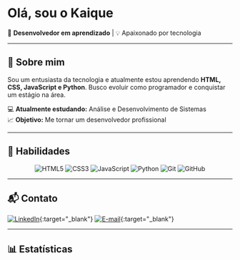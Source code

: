 # Olá, sou o Kaique 

🎯 **Desenvolvedor em aprendizado** | 💡 Apaixonado por tecnologia  

---

## 🚀 Sobre mim  
Sou um entusiasta da tecnologia e atualmente estou aprendendo **HTML, CSS, JavaScript e Python**. Busco evoluir como programador e conquistar um estágio na área.  

💻 **Atualmente estudando:** Análise e Desenvolvimento de Sistemas  
📈 **Objetivo:** Me tornar um desenvolvedor profissional  

---

## 🚀 Habilidades  

<div align="center">
  <img src="https://img.shields.io/badge/HTML5-E34F26?style=for-the-badge&logo=html5&logoColor=white" alt="HTML5">
  <img src="https://img.shields.io/badge/CSS3-1572B6?style=for-the-badge&logo=css3&logoColor=white" alt="CSS3">
  <img src="https://img.shields.io/badge/JavaScript-F7DF1E?style=for-the-badge&logo=javascript&logoColor=black" alt="JavaScript">
  <img src="https://img.shields.io/badge/Python-3776AB?style=for-the-badge&logo=python&logoColor=white" alt="Python">
  <img src="https://img.shields.io/badge/Git-F05032?style=for-the-badge&logo=git&logoColor=white" alt="Git">
  <img src="https://img.shields.io/badge/GitHub-181717?style=for-the-badge&logo=github&logoColor=white" alt="GitHub">
</div>

---

## 📬 Contato  

[![LinkedIn](https://img.shields.io/badge/LinkedIn-0A66C2?style=for-the-badge&logo=linkedin&logoColor=white)](https://www.linkedin.com/in/kaique-da-silva-5b93672bb){:target="_blank"}
[![E-mail](https://img.shields.io/badge/E--mail-D14836?style=for-the-badge&logo=gmail&logoColor=white)](mailto:kaique.silvatec46@gmail.com){:target="_blank"}

---

## 📊 Estatísticas  
